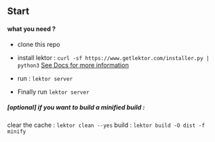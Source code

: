 

## Start

#### what you need ? 

* clone this repo

* install lektor : 
`curl -sf https://www.getlektor.com/installer.py | python3`
[See Docs for more information][1]

* run : `lektor server`

* Finally run `lektor server`

##### [optional] if you want to build a minified build : 
clear the cache : `lektor clean --yes`
build  : `lektor build -O dist -f minify`

[1]: https://www.getlektor.com/docs/installation/

